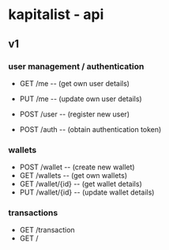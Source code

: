 # kapitalist - api

## v1

### user management / authentication
- GET /me -- (get own user details)
- PUT /me -- (update own user details)

- POST /user  -- (register new user)
- POST /auth  -- (obtain authentication token)

### wallets
- POST /wallet -- (create new wallet)
- GET /wallets -- (get own wallets)
- GET /wallet/{id} -- (get wallet details)
- PUT /wallet/{id} -- (update wallet details)

### transactions
- GET /transaction
- GET /